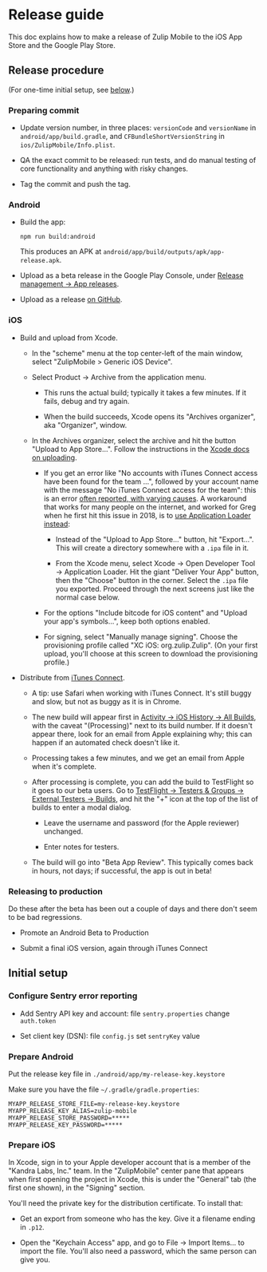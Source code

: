 # Release guide

This doc explains how to make a release of Zulip Mobile to the
iOS App Store and the Google Play Store.

## Release procedure

(For one-time initial setup, see [below](#initial-setup).)

### Preparing commit

* Update version number, in three places: `versionCode` and
  `versionName` in `android/app/build.gradle`, and
  `CFBundleShortVersionString` in `ios/ZulipMobile/Info.plist`.

* QA the exact commit to be released: run tests, and do manual testing
  of core functionality and anything with risky changes.

* Tag the commit and push the tag.

### Android

* Build the app:

  ```
  npm run build:android
  ```

  This produces an APK at `android/app/build/outputs/apk/app-release.apk`.

* Upload as a beta release in the Google Play Console, under
  [Release management -> App releases](https://play.google.com/apps/publish/#ManageReleasesPlace:p=com.zulipmobile&appid=4976350040864490411).

* Upload as a release
  [on GitHub](https://github.com/zulip/zulip-mobile/releases).

### iOS

* Build and upload from Xcode.

  * In the "scheme" menu at the top center-left of the main window,
    select "ZulipMobile > Generic iOS Device".

  * Select Product -> Archive from the application menu.

    * This runs the actual build; typically it takes a few minutes.
      If it fails, debug and try again.

    * When the build succeeds, Xcode opens its "Archives organizer",
      aka "Organizer", window.

  * In the Archives organizer, select the archive and hit the button
    "Upload to App Store...".  Follow the instructions in the [Xcode
    docs on uploading][xcode-upload].

    * If you get an error like "No accounts with iTunes Connect access have
      been found for the team ...", followed by your account name with the
      message "No iTunes Connect access for the team": this is an error
      [often reported, with varying causes][so-xcode-upload-fail].  A
      workaround that works for many people on the internet, and worked for
      Greg when he first hit this issue in 2018, is to [use Application
      Loader instead][application-loader]:

      * Instead of the "Upload to App Store..." button, hit "Export...".
        This will create a directory somewhere with a `.ipa` file in it.

      * From the Xcode menu, select Xcode -> Open Developer Tool ->
        Application Loader.  Hit the giant "Deliver Your App" button, then
        the "Choose" button in the corner.  Select the `.ipa` file you
        exported.  Proceed through the next screens just like the normal
        case below.

    * For the options "Include bitcode for iOS content" and "Upload
      your app's symbols...", keep both options enabled.

    * For signing, select "Manually manage signing".  Choose the
      provisioning profile called "XC iOS: org.zulip.Zulip".
      (On your first upload, you'll choose at this screen to download
      the provisioning profile.)

[xcode-upload]: https://help.apple.com/xcode/mac/9.0/#/dev442d7f2ca
[so-xcode-upload-fail]: https://stackoverflow.com/questions/46231372/xcode-8-3-3-no-accounts-with-itunes-connect-access
[application-loader]: https://help.apple.com/itc/apploader/#/apdATD1E12-D1E1A1303-D1E12A1126

* Distribute from [iTunes Connect][itunes-connect].

  * A tip: use Safari when working with iTunes Connect.  It's still
    buggy and slow, but not as buggy as it is in Chrome.

  * The new build will appear first in
    [Activity -> iOS History -> All Builds][itc-builds], with the
    caveat "(Processing)" next to its build number.  If it doesn't
    appear there, look for an email from Apple explaining why; this
    can happen if an automated check doesn't like it.

  * Processing takes a few minutes, and we get an email from Apple
    when it's complete.

  * After processing is complete, you can add the build to TestFlight
    so it goes to our beta users.  Go to [TestFlight ->
    Testers & Groups -> External Testers -> Builds][itc-external-builds],
    and hit the "+" icon at the top of the list of builds to enter a
    modal dialog.

    * Leave the username and password (for the Apple reviewer)
      unchanged.

    * Enter notes for testers.

  * The build will go into "Beta App Review".  This typically comes
    back in hours, not days; if successful, the app is out in beta!

[itunes-connect]: https://itunesconnect.apple.com/
[itc-builds]: https://itunesconnect.apple.com/WebObjects/iTunesConnect.woa/ra/ng/app/1203036395/activity/ios/builds
[itc-external-builds]: https://itunesconnect.apple.com/WebObjects/iTunesConnect.woa/ra/ng/app/1203036395/testflight?section=group&subsection=builds&id=1bf18c25-da12-4bad-8384-9dd872ce447f

### Releasing to production

Do these after the beta has been out a couple of days and there don't
seem to be bad regressions.

* Promote an Android Beta to Production

* Submit a final iOS version, again through iTunes Connect 


## Initial setup

### Configure Sentry error reporting

* Add Sentry API key and account: file `sentry.properties` change `auth.token`

* Set client key (DSN): file `config.js` set `sentryKey` value

### Prepare Android

Put the release key file in `./android/app/my-release-key.keystore`

Make sure you have the file `~/.gradle/gradle.properties`:
```
MYAPP_RELEASE_STORE_FILE=my-release-key.keystore
MYAPP_RELEASE_KEY_ALIAS=zulip-mobile
MYAPP_RELEASE_STORE_PASSWORD=*****
MYAPP_RELEASE_KEY_PASSWORD=*****
```

### Prepare iOS

In Xcode, sign in to your Apple developer account that is a member of
the "Kandra Labs, Inc." team.  In the "ZulipMobile" center pane that
appears when first opening the project in Xcode, this is under the
"General" tab (the first one shown), in the "Signing" section.

You'll need the private key for the distribution certificate.  To
install that:

* Get an export from someone who has the key.  Give it a filename
  ending in `.p12`.

* Open the "Keychain Access" app, and go to File -> Import Items... to
  import the file.  You'll also need a password, which the same person
  can give you.
